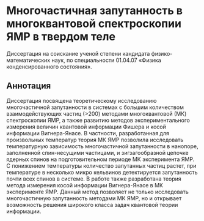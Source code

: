 # Многочастичная запутанность в многоквантовой спектроскопии ЯМР в твердом теле

Диссертация на соискание ученой степени кандидата физико-математических наук, по специальности 01.04.07 «Физика конденсированного состояния».


## Аннотация 

Диссертация посвящена теоретическому исследованию многочастичной запутанности в системах с большим количеством взаимодействующих частиц (>200) методами многоквантовой (МК) спектроскопии ЯМР,
а также развитию методов экспериментального измерения величин квантовой информации Фишера и косой информации Вигнера-Янасе.
В частности, разработанная для произвольных температур теория МК ЯМР позволила исследовать температурную зависимость многочастичной запутанности в нанопоре, заполненной спин-несущими частицами, и зигзагообразной цепочке ядерных спинов на подготовительном периоде МК эксперимента ЯМР.
С понижением температуры количество запутанных частиц растет, при температуре в несколько микро кельвинов детектируется запутанность почти всех спинов в системе. 
В работе также разработана теория метода измерения косой информации Вигнера-Янасе в МК эксперименте ЯМР. 
Данный метод позволяет не только исследовать многочастичную запутанность методами МК ЯМР, 
но и открывает возможность решения широкого класса задач квантовой теории информации.